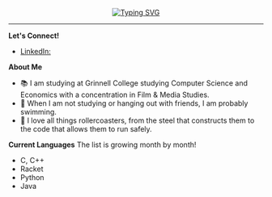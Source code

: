 <p align="center"> <a href="https://git.io/typing-svg"><img src="https://readme-typing-svg.demolab.com?font=Handjet&size=35&duration=2000&pause=1000&color=CD1212&center=true&multiline=true&repeat=false&width=750&height=200&lines=Hello!+%F0%9F%91%8B;I'm+Mitch%2C+a+tech+enthusiast+and+rollercoaster+nerd!+;(seriously%2C+I+know+way+too+much+about+both)" alt="Typing SVG" /></a>

---

**Let's Connect!**
- [LinkedIn:](https://www.linkedin.com/in/mitchpaiva/)

**About Me**
- 📚 I am studying at Grinnell College studying Computer Science and Economics with a concentration in Film & Media Studies.
- 🤿 When I am not studying or hanging out with friends, I am probably swimming.
- 🎢 I love all things rollercoasters, from the steel that constructs them to the code that allows them to run safely.

**Current Languages**
The list is growing month by month!
- C, C++
- Racket
- Python
- Java

